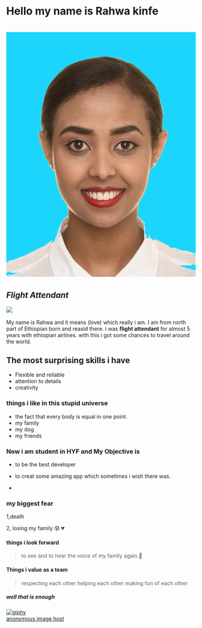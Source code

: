 # Hello my name is Rahwa kinfe

# ![IMAGE](/student-bios/img/pDSC_2586.jpg)

## _Flight Attendant_

<img src="https://img.freepik.com/free-photo/portrait-young-woman-flight-attendant-running-with-suitcase-isolated-white-background_155003-45037.jpg" width=200 hight=200>

My name is Rahwa and it means (love) which really i am. I am from north part of
Ethiopian born and reasid there. i was **flight attendant** for almost 5 years
with ethiopian airlines. with this i got some chances to travel around the
world.

## The most surprising skills i have

- Flexible and reliable
- attention to details
- creativity

### things i like in this stupid universe

- the fact that every body is equal in one point.
- my family
- my dog
- my friends

### Now i am student in HYF and My Objective is

- to be the best developer
- to creat some amazing app which sometimes i wish there was.

-

### my biggest fear

1,death

2, losing my family 😰 💔

#### things i look forward

> to see and to hear the voice of my family again.🤲

#### Things i value as a team

> respecting each other helping each other making fun of each other

##### well that is enough

<a href="https://imgbb.com/"><img src="https://i.ibb.co/p3Q9qbT/giphy.gif" alt="giphy" border="0"></a><br /><a target='_blank' href='https://imgbb.com/'>anonymous
image host</a><br />
